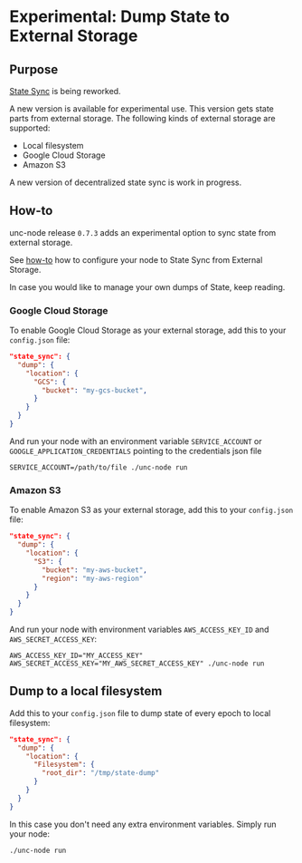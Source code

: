 # Experimental: Dump State to External Storage

## Purpose

[State Sync](../architecture/how/sync.md#step-2-state-sync-normal-node) is being
reworked.

A new version is available for experimental use. This version gets state parts
from external storage. The following kinds of external storage are supported:
* Local filesystem
* Google Cloud Storage
* Amazon S3

A new version of decentralized state sync is work in progress.

## How-to

unc-node release `0.7.3` adds an experimental option to sync state from
external storage.

See [how-to](state_sync_from_external_storage.md) how to configure your node to
State Sync from External Storage.

In case you would like to manage your own dumps of State, keep reading.

### Google Cloud Storage
To enable Google Cloud Storage as your external storage, add this to your
`config.json` file:

```json
"state_sync": {
  "dump": {
    "location": {
      "GCS": {
        "bucket": "my-gcs-bucket",
      }
    }
  }
}
```

And run your node with an environment variable `SERVICE_ACCOUNT` or
`GOOGLE_APPLICATION_CREDENTIALS` pointing to the credentials json file
```shell
SERVICE_ACCOUNT=/path/to/file ./unc-node run
```

### Amazon S3
To enable Amazon S3 as your external storage, add this to your `config.json`
file:

```json
"state_sync": {
  "dump": {
    "location": {
      "S3": {
        "bucket": "my-aws-bucket",
        "region": "my-aws-region"
      }
    }    
  }
}
```

And run your node with environment variables `AWS_ACCESS_KEY_ID` and
`AWS_SECRET_ACCESS_KEY`:
```shell
AWS_ACCESS_KEY_ID="MY_ACCESS_KEY" AWS_SECRET_ACCESS_KEY="MY_AWS_SECRET_ACCESS_KEY" ./unc-node run
```

## Dump to a local filesystem

Add this to your `config.json` file to dump state of every epoch to local
filesystem:

```json
"state_sync": {
  "dump": {
    "location": {
      "Filesystem": {
        "root_dir": "/tmp/state-dump"
      }
    }    
  }
}
```

In this case you don't need any extra environment variables. Simply run your
node:
```shell
./unc-node run
```
